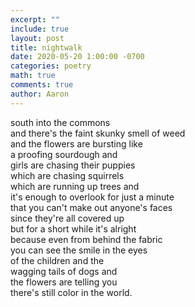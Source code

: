 ```yaml
---
excerpt: ""
include: true
layout: post
title: nightwalk 
date: 2020-05-20 1:00:00 -0700
categories: poetry
math: true
comments: true
author: Aaron
---
```



south into the commons  
and there's the faint skunky smell of weed  
and the flowers are bursting like  
a proofing sourdough and  
girls are chasing their puppies  
which are chasing squirrels  
which are running up trees and  
it's enough to overlook for just a minute  
that you can't make out anyone's faces  
since they're all covered up  
but for a short while it's alright  
because even from behind the fabric  
you can see the smile in the eyes  
of the children and the  
wagging tails of dogs and  
the flowers are telling you  
there's still color in the world.
